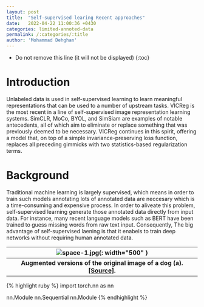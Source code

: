 ```yaml
---
layout: post
title:  "Self-supervised learing Recent approaches"
date:   2022-04-22 11:00:36 +0430
categories: limited-annoted-data
permalink: /:categories/:title
author: 'Mohammad Dehghan'
---
```

* Do not remove this line (it will not be displayed) 
{:toc}


# Introduction

Unlabeled data is used in self-supervised learning to learn meaningful representations that can be used to a number of upstream tasks. VICReg is the most recent in a line of self-supervised image representation learning systems. SimCLR, MoCo, BYOL, and SimSiam are examples of notable antecedents, all of which aim to eliminate or replace something that was previously deemed to be necessary. VICReg continues in this spirit, offering a model that, on top of a simple invariance-preserving loss function, replaces all preceding gimmicks with two statistics-based regularization terms.

# Background

Traditional machine learning is largely supervised, which means in order to train such models annotating lots of annotated data are neccesary which is a time-consuming and expensive process.
In order to aliveate this problem, self-supervised learning generate those annotated data directly from input data. For instance, many recent language models such as BERT have been trained to guess missing words from raw text input. Consequently, The big advantage of self-supervised laening is that it enabels to train deep networks without requiring human annotated data.


<!-- ![my_pic]({{site.baseurl}}/assets/posts/SimCLR.png) -->

| ![space-1.jpg]({{site.baseurl}}/assets/posts/SimCLR.png){: width="500" } |
|:--:|
| <b>Augmented versions of the original image of a dog (a). [[Source]](https://ai.googleblog.com/2020/04/advancing-self-supervised-and-semi.html).</b>|

{% highlight ruby %}
import torch.nn as nn

nn.Module
nn.Sequential
nn.Module
{% endhighlight %}

